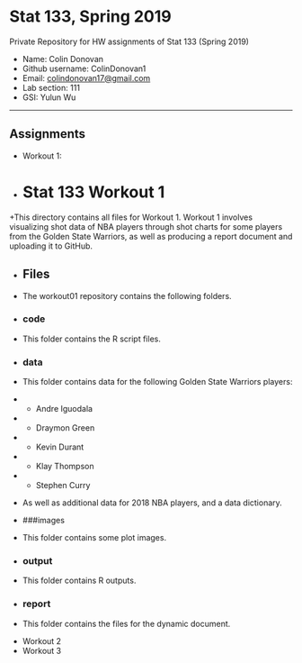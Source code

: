 # Stat 133, Spring 2019

Private Repository for HW assignments of Stat 133 (Spring 2019)

- Name: Colin Donovan
- Github username: ColinDonovan1
- Email: colindonovan17@gmail.com
- Lab section: 111
- GSI: Yulun Wu

-----

## Assignments

- Workout 1:
+ # Stat 133 Workout 1

+This directory contains all files for Workout 1. Workout 1 involves visualizing shot data of NBA players through shot charts for some players from the Golden State Warriors, as well as producing a report document and uploading it to GitHub.

+ ## Files
+ The workout01 repository contains the following folders.

+ ### code
+ This folder contains the R script files.

+ ### data
+ This folder contains data for the following Golden State Warriors players:   
+ - Andre Iguodala
+ - Draymon Green
+ - Kevin Durant
+ - Klay Thompson
+ - Stephen Curry
+ As well as additional data for 2018 NBA players, and a data dictionary.

+ ###images
+ This folder contains some plot images.

+ ### output
+ This folder contains R outputs.

+ ### report
+ This folder contains the files for the dynamic document.

- Workout 2
- Workout 3


